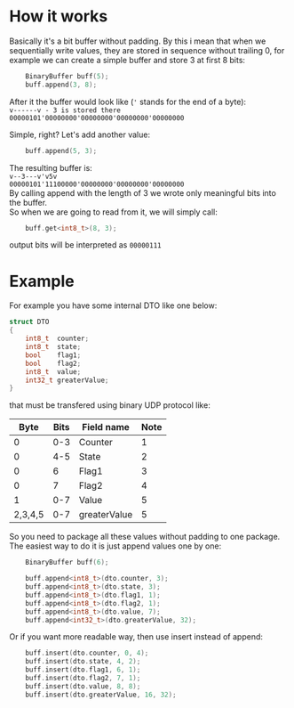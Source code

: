 # How it works

Basically it's a bit buffer without padding. By this i mean that when we sequentially write values, 
they are stored in sequence without trailing 0, for example we can create a simple buffer and store 3 at first 8 bits:
```c++
    BinaryBuffer buff(5);
    buff.append(3, 8);
```
After it the buffer would look like (`'` stands for the end of a byte):  
`v------v - 3 is stored there`  
`00000101'00000000'00000000'00000000'00000000`

Simple, right? Let's add another value:
```c++
    buff.append(5, 3);
```
The resulting buffer is:  
`v--3---v'v5v`  
`00000101'11100000'00000000'00000000'00000000`  
By calling append with the length of 3 we wrote only meaningful bits into the buffer.  
So when we are going to read from it, we will simply call:
```c++
    buff.get<int8_t>(8, 3);
```
output bits will be interpreted as `00000111`

# Example

For example you have some internal DTO like one below:

```c++
struct DTO
{
    int8_t  counter;
    int8_t  state;
    bool    flag1;
    bool    flag2;
    int8_t  value;
    int32_t greaterValue;
}
```

that must be transfered using binary UDP protocol like:

|    Byte | Bits  | Field name |  Note |
|   ---   |  ---  |     ---    |  ---  |
|    0    |  0-3  |   Counter  |   1   |
|    0    |  4-5  |   State    |   2   |
|    0    |  6    |   Flag1    |   3   |
|    0    |  7    |   Flag2    |   4   |
|    1    |  0-7  |   Value    |   5   |
| 2,3,4,5 |  0-7  |greaterValue|   5   |

So you need to package all these values without padding to one package.  
The easiest way to do it is just append values one by one:
```c++
    BinaryBuffer buff(6);

    buff.append<int8_t>(dto.counter, 3);
    buff.append<int8_t>(dto.state, 3);
    buff.append<int8_t>(dto.flag1, 1);
    buff.append<int8_t>(dto.flag2, 1);
    buff.append<int8_t>(dto.value, 7);
    buff.append<int32_t>(dto.greaterValue, 32);
```
Or if you want more readable way, then use insert instead of append:
```c++
    buff.insert(dto.counter, 0, 4);
    buff.insert(dto.state, 4, 2);
    buff.insert(dto.flag1, 6, 1);
    buff.insert(dto.flag2, 7, 1);
    buff.insert(dto.value, 8, 8);
    buff.insert(dto.greaterValue, 16, 32);
```

